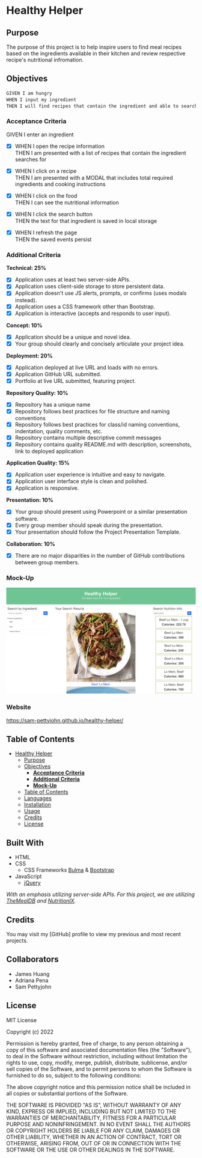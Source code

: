 # **Healthy Helper**

## Purpose
The purpose of this project is to help inspire users to find meal recipes based on the ingredients available in their kitchen and review respective recipe's nutritional infromation.

## Objectives
```md
GIVEN I am hungry
WHEN I input my ingredient
THEN I will find recipes that contain the ingredient and able to search for the nutritional info
```

### **Acceptance Criteria**

GIVEN I enter an ingredient
- [x] WHEN I open the recipe information
<br>THEN I am presented with a list of recipes that contain the ingredient searches for

- [x] WHEN I click on a recipe
<br>THEN I am presented with a MODAL that includes total required ingredients and cooking instructions

- [x] WHEN I click on the food
<br>THEN I can see the nutritional information

- [x] WHEN I click the search button
<br>THEN the text for that ingredient is saved in local storage

- [x] WHEN I refresh the page
<br>THEN the saved events persist


### **Additional Criteria**

**Technical: 25%**
- [x] Application uses at least two server-side APIs.
- [x] Application uses client-side storage to store persistent data.
- [x] Application doesn't use JS alerts, prompts, or confirms (uses modals instead).
- [x] Application uses a CSS framework other than Bootstrap.
- [x] Application is interactive (accepts and responds to user input).

**Concept: 10%**
- [x] Application should be a unique and novel idea.
- [x] Your group should clearly and concisely articulate your project idea.

**Deployment: 20%**
- [x] Application deployed at live URL and loads with no errors.
- [x] Application GitHub URL submitted.
- [x] Portfolio at live URL submitted, featuring project.

**Repository Quality: 10%**
- [x] Repository has a unique name
- [x] Repository follows best practices for file structure and naming conventions
- [x] Repository follows best practices for class/id naming conventions, indentation, quality comments, etc.
- [x] Repository contains multiple descriptive commit messages
- [x] Repository contains quality README.md with description, screenshots, link to deployed application

**Application Quality: 15%**
- [x] Application user experience is intuitive and easy to navigate.
- [x] Application user interface style is clean and polished.
- [x] Application is responsive.

**Presentation: 10%**
- [x] Your group should present using Powerpoint or a similar presentation software.
- [x] Every group member should speak during the presentation.
- [x] Your presentation should follow the Project Presentation Template.

**Collaboration: 10%**
- [x] There are no major disparities in the number of GitHub contributions between group members.

### Mock-Up

![image](./assets/images/mock-up.png)

### Website
https://sam-pettyjohn.github.io/healthy-helper/

## Table of Contents

- [Healthy Helper](#healthy-helper)
  - [Purpose](#purpose)
  - [Objectives](#objectives)
    - [**Acceptance Criteria**](#acceptance-criteria)
    - [**Additional Criteria**](#additional-criteria)
    - [**Mock-Up**](#mock-up)
  - [Table of Contents](#table-of-contents)
  - [Languages](#built-with)
  - [Installation](#installation)
  - [Usage](#usage)
  - [Credits](#credits)
  - [License](#license)

## Built With

- HTML
- CSS
    - CSS Frameworks [Bulma](https://bulma.io/documentation/) & [Bootstrap](https://getbootstrap.com/docs/4.0/getting-started/introduction/)
- JavaScript
    - [jQuery](https://api.jquery.com/)

*With an emphasis utilizing server-side APIs. For this project, we are utilizing [TheMealDB](https://www.themealdb.com/api.php) and [NutritionIX](https://docs.google.com/document/d/1_q-K-ObMTZvO0qUEAxROrN3bwMujwAN25sLHwJzliK0/edit#heading=h.jpcgv4yap78u).*

## Credits

You may visit my [GitHub] profile to view my previous and most recent projects.

## Collaborators

- James Huang
- Adriana Pena
- Sam Pettyjohn

## License
MIT License

Copyright (c) 2022 

Permission is hereby granted, free of charge, to any person obtaining a copy
of this software and associated documentation files (the "Software"), to deal
in the Software without restriction, including without limitation the rights
to use, copy, modify, merge, publish, distribute, sublicense, and/or sell
copies of the Software, and to permit persons to whom the Software is
furnished to do so, subject to the following conditions:

The above copyright notice and this permission notice shall be included in all
copies or substantial portions of the Software.

THE SOFTWARE IS PROVIDED "AS IS", WITHOUT WARRANTY OF ANY KIND, EXPRESS OR IMPLIED, INCLUDING BUT NOT LIMITED TO THE WARRANTIES OF MERCHANTABILITY, FITNESS FOR A PARTICULAR PURPOSE AND NONINFRINGEMENT. IN NO EVENT SHALL THE AUTHORS OR COPYRIGHT HOLDERS BE LIABLE FOR ANY CLAIM, DAMAGES OR OTHER LIABILITY, WHETHER IN AN ACTION OF CONTRACT, TORT OR OTHERWISE, ARISING FROM, OUT OF OR IN CONNECTION WITH THE SOFTWARE OR THE USE OR OTHER DEALINGS IN THE SOFTWARE.
